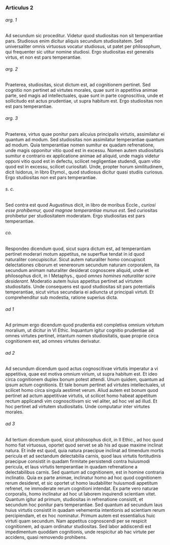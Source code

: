 ### Articulus 2

###### arg. 1
Ad secundum sic proceditur. Videtur quod studiositas non sit temperantiae pars. Studiosus enim dicitur aliquis secundum studiositatem. Sed universaliter omnis virtuosus vocatur studiosus, ut patet per philosophum, qui frequenter sic utitur nomine studiosi. Ergo studiositas est generalis virtus, et non est pars temperantiae.

###### arg. 2
Praeterea, studiositas, sicut dictum est, ad cognitionem pertinet. Sed cognitio non pertinet ad virtutes morales, quae sunt in appetitiva animae parte, sed magis ad intellectuales, quae sunt in parte cognoscitiva, unde et sollicitudo est actus prudentiae, ut supra habitum est. Ergo studiositas non est pars temperantiae.

###### arg. 3
Praeterea, virtus quae ponitur pars alicuius principalis virtutis, assimilatur ei quantum ad modum. Sed studiositas non assimilatur temperantiae quantum ad modum. Quia temperantiae nomen sumitur ex quadam refrenatione, unde magis opponitur vitio quod est in excessu. Nomen autem studiositatis sumitur e contrario ex applicatione animae ad aliquid, unde magis videtur opponi vitio quod est in defectu, scilicet negligentiae studendi, quam vitio quod est in excessu, scilicet curiositati. Unde, propter horum similitudinem, dicit Isidorus, in libro Etymol., quod studiosus dicitur quasi studiis curiosus. Ergo studiositas non est pars temperantiae.

###### s. c.
Sed contra est quod Augustinus dicit, in libro de moribus Eccle., *curiosi esse prohibemur, quod magnae temperantiae munus est*. Sed curiositas prohibetur per studiositatem moderatam. Ergo studiositas est pars temperantiae.

###### co.
Respondeo dicendum quod, sicut supra dictum est, ad temperantiam pertinet moderari motum appetitus, ne superflue tendat in id quod naturaliter concupiscitur. Sicut autem naturaliter homo concupiscit delectationes ciborum et venereorum secundum naturam corporalem, ita secundum animam naturaliter desiderat cognoscere aliquid, unde et philosophus dicit, in I Metaphys., quod *omnes homines naturaliter scire desiderant*. Moderatio autem huius appetitus pertinet ad virtutem studiositatis. Unde consequens est quod studiositas sit pars potentialis temperantiae, sicut virtus secundaria ei adiuncta ut principali virtuti. Et comprehenditur sub modestia, ratione superius dicta.

###### ad 1
Ad primum ergo dicendum quod prudentia est completiva omnium virtutum moralium, ut dicitur in VI Ethic. Inquantum igitur cognitio prudentiae ad omnes virtutes pertinet, intantum nomen studiositatis, quae proprie circa cognitionem est, ad omnes virtutes derivatur.

###### ad 2
Ad secundum dicendum quod actus cognoscitivae virtutis imperatur a vi appetitiva, quae est motiva omnium virium, ut supra habitum est. Et ideo circa cognitionem duplex bonum potest attendi. Unum quidem, quantum ad ipsum actum cognitionis. Et tale bonum pertinet ad virtutes intellectuales, ut scilicet homo circa singula aestimet verum. Aliud autem est bonum quod pertinet ad actum appetitivae virtutis, ut scilicet homo habeat appetitum rectum applicandi vim cognoscitivam sic vel aliter, ad hoc vel ad illud. Et hoc pertinet ad virtutem studiositatis. Unde computatur inter virtutes morales.

###### ad 3
Ad tertium dicendum quod, sicut philosophus dicit, in II Ethic., ad hoc quod homo fiat virtuosus, oportet quod servet se ab his ad quae maxime inclinat natura. Et inde est quod, quia natura praecipue inclinat ad timendum mortis pericula et ad sectandum delectabilia carnis, quod laus virtutis fortitudinis praecipue consistit in quadam firmitate persistendi contra huiusmodi pericula, et laus virtutis temperantiae in quadam refrenatione a delectabilibus carnis. Sed quantum ad cognitionem, est in homine contraria inclinatio. Quia ex parte animae, inclinatur homo ad hoc quod cognitionem rerum desideret, et sic oportet ut homo laudabiliter huiusmodi appetitum refrenet, ne immoderate rerum cognitioni intendat. Ex parte vero naturae corporalis, homo inclinatur ad hoc ut laborem inquirendi scientiam vitet. Quantum igitur ad primum, studiositas in refrenatione consistit, et secundum hoc ponitur pars temperantiae. Sed quantum ad secundum laus huius virtutis consistit in quadam vehementia intentionis ad scientiam rerum percipiendam, et ex hoc nominatur. Primum autem est essentialius huic virtuti quam secundum. Nam appetitus cognoscendi per se respicit cognitionem, ad quam ordinatur studiositas. Sed labor addiscendi est impedimentum quoddam cognitionis, unde respicitur ab hac virtute per accidens, quasi removendo prohibens.

